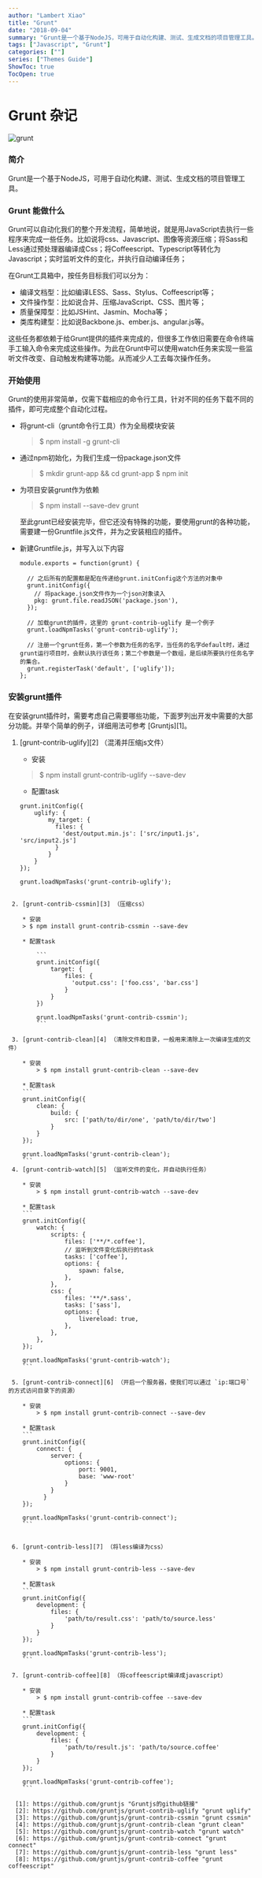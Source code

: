 ```yaml
---
author: "Lambert Xiao"
title: "Grunt"
date: "2018-09-04"
summary: "Grunt是一个基于NodeJS，可用于自动化构建、测试、生成文档的项目管理工具。"
tags: ["Javascript", "Grunt"]
categories: [""]
series: ["Themes Guide"]
ShowToc: true
TocOpen: true
---
```


# Grunt 杂记

![grunt](https://img.shields.io/badge/js-grunt-brightgreen.svg)

### 简介

Grunt是一个基于NodeJS，可用于自动化构建、测试、生成文档的项目管理工具。

### Grunt 能做什么

Grunt可以自动化我们的整个开发流程，简单地说，就是用JavaScript去执行一些程序来完成一些任务。比如说将css、Javascript、图像等资源压缩；将Sass和Less通过预处理器编译成Css；将Coffeescript、Typescript等转化为Javascript；实时监听文件的变化，并执行自动编译任务；

在Grunt工具箱中，按任务目标我们可以分为：

* 编译文档型：比如编译LESS、Sass、Stylus、Coffeescript等；
* 文件操作型：比如说合并、压缩JavaScript、CSS、图片等；
* 质量保障型：比如JSHint、Jasmin、Mocha等；
* 类库构建型：比如说Backbone.js、ember.js、angular.js等。

这些任务都依赖于给Grunt提供的插件来完成的，但很多工作依旧需要在命令终端手工输入命令来完成这些操作。为此在Grunt中可以使用watch任务来实现一些监听文件改变、自动触发构建等功能。从而减少人工去每次操作任务。

### 开始使用

Grunt的使用非常简单，仅需下载相应的命令行工具，针对不同的任务下载不同的插件，即可完成整个自动化过程。

* 将grunt-cli（grunt命令行工具）作为全局模块安装

    > $ npm install -g grunt-cli

* 通过npm初始化，为我们生成一份package.json文件

    > \$ mkdir grunt-app && cd grunt-app
    > $ npm init

* 为项目安装grunt作为依赖

    > $ npm install --save-dev grunt

    至此grunt已经安装完毕，但它还没有特殊的功能，要使用grunt的各种功能，需要建一份Gruntfile.js文件，并为之安装相应的插件。

* 新建Gruntfile.js，并写入以下内容

    ```
    module.exports = function(grunt) {

      // 之后所有的配置都是配在传递给grunt.initConfig这个方法的对象中
      grunt.initConfig({
        // 将package.json文件作为一个json对象读入
        pkg: grunt.file.readJSON('package.json'),
      });

      // 加载grunt的插件，这里的 grunt-contrib-uglify 是一个例子
      grunt.loadNpmTasks('grunt-contrib-uglify');

      // 注册一个grunt任务，第一个参数为任务的名字，当任务的名字default时，通过grunt运行项目时，会默认执行该任务；第二个参数是一个数组，是后续所要执行任务名字的集合。
      grunt.registerTask('default', ['uglify']);
    };
    ```

### 安装grunt插件

在安装grunt插件时，需要考虑自己需要哪些功能，下面罗列出开发中需要的大部分功能。并举个简单的例子，详细用法可参考 [Gruntjs][1]。

 1. [grunt-contrib-uglify][2] （混淆并压缩js文件）

    * 安装
    > $ npm install grunt-contrib-uglify --save-dev

    * 配置task
    ```
    grunt.initConfig({
        uglify: {
            my_target: {
              files: {
                'dest/output.min.js': ['src/input1.js', 'src/input2.js']
              }
            }
        }
    });

    grunt.loadNpmTasks('grunt-contrib-uglify');
```

 2. [grunt-contrib-cssmin][3] （压缩css）

    * 安装
    > $ npm install grunt-contrib-cssmin --save-dev

    * 配置task

        ```
        grunt.initConfig({
            target: {
                files: {
                  'output.css': ['foo.css', 'bar.css']
                }
            }
        })

        grunt.loadNpmTasks('grunt-contrib-cssmin');
        ```

 3. [grunt-contrib-clean][4] （清除文件和目录，一般用来清除上一次编译生成的文件）

    * 安装
        > $ npm install grunt-contrib-clean --save-dev

    * 配置task
    ```
    grunt.initConfig({
        clean: {
            build: {
                src: ['path/to/dir/one', 'path/to/dir/two']
            }
        }
    });

    grunt.loadNpmTasks('grunt-contrib-clean');
    ```
 4. [grunt-contrib-watch][5] （监听文件的变化，并自动执行任务）

    * 安装
        > $ npm install grunt-contrib-watch --save-dev

    * 配置task
    ```
    grunt.initConfig({
        watch: {
            scripts: {
                files: ['**/*.coffee'],
                // 监听到文件变化后执行的task
                tasks: ['coffee'],
                options: {
                    spawn: false,
                },
            },
            css: {
                files: '**/*.sass',
                tasks: ['sass'],
                options: {
                    livereload: true,
                },
            },
        },
    });

    grunt.loadNpmTasks('grunt-contrib-watch');
    ```

 5. [grunt-contrib-connect][6] （开启一个服务器，使我们可以通过 `ip:端口号` 的方式访问目录下的资源）

    * 安装
        > $ npm install grunt-contrib-connect --save-dev

    * 配置task
    ```
    grunt.initConfig({
        connect: {
            server: {
                options: {
                    port: 9001,
                    base: 'www-root'
                }
            }
          }
    });

    grunt.loadNpmTasks('grunt-contrib-connect');
    ```


 6. [grunt-contrib-less][7] （将less编译为css）

    * 安装
        > $ npm install grunt-contrib-less --save-dev

    * 配置task
    ```
    grunt.initConfig({
        development: {
            files: {
                'path/to/result.css': 'path/to/source.less'
            }
        }
    });

    grunt.loadNpmTasks('grunt-contrib-less');
    ```

 7. [grunt-contrib-coffee][8] （将coffeescript编译成javascript）

    * 安装
        > $ npm install grunt-contrib-coffee --save-dev

    * 配置task
    ```
    grunt.initConfig({
        development: {
            files: {
                'path/to/result.js': 'path/to/source.coffee'
            }
        }
    });

    grunt.loadNpmTasks('grunt-contrib-coffee');
    ```

  [1]: https://github.com/gruntjs "Gruntjs的github链接"
  [2]: https://github.com/gruntjs/grunt-contrib-uglify "grunt uglify"
  [3]: https://github.com/gruntjs/grunt-contrib-cssmin "grunt cssmin"
  [4]: https://github.com/gruntjs/grunt-contrib-clean "grunt clean"
  [5]: https://github.com/gruntjs/grunt-contrib-watch "grunt watch"
  [6]: https://github.com/gruntjs/grunt-contrib-connect "grunt connect"
  [7]: https://github.com/gruntjs/grunt-contrib-less "grunt less"
  [8]: https://github.com/gruntjs/grunt-contrib-coffee "grunt coffeescript"

